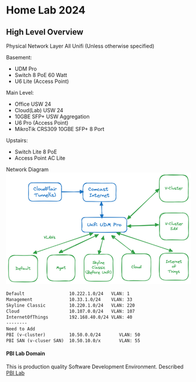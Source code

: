 Home Lab 2024
============================================

High Level Overview
--------------------------------------------
Physical Network Layer
All Unifi (Unless otherwise specified) 

Basement:
- UDM Pro
- Switch 8 PoE 60 Watt 
- U6 Lite (Access Point) 

Main Level:
- Office USW 24
- Cloud(Lab) USW 24  
- 10GBE SFP+ USW Aggregation 
- U6 Pro (Access Point)
- MikroTik CRS309 10GBE SFP+ 8 Port 

Upstairs:
- Switch Lite 8 PoE
- Access Point AC Lite




Network Diagram  
![High Level Network Diagram](docs/images/network-highlevel.excalidraw.png)
```
Default                 10.222.1.0/24   VLAN: 1
Management              10.33.1.0/24    VLAN: 33
Skyline Classic         10.220.1.0/24   VLAN: 220
Cloud                   10.107.0.0/24   VLAN: 107
InternetOfThings        192.168.40.0/24 VLAN: 40
--------
Need to Add
PBI (v-cluster)         10.50.0.0/24       VLAN: 50
PBI SAN (v-cluser SAN)  10.50.10.0/x       VLAN: 55   
```

#### PBI Lab Domain
This is production quality Software Development Environment. Described [PBI Lab](docs/lab-pbi/lab-pbi.md)